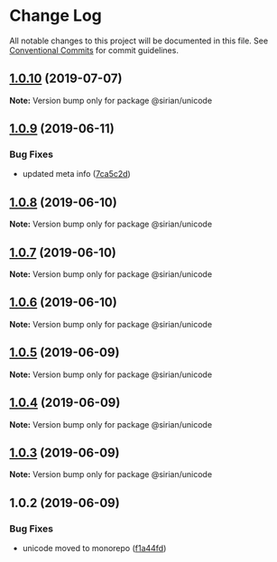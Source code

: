 # Change Log

All notable changes to this project will be documented in this file.
See [Conventional Commits](https://conventionalcommits.org) for commit guidelines.

## [1.0.10](https://github.com/sirian/js/compare/@sirian/unicode@1.0.9...@sirian/unicode@1.0.10) (2019-07-07)

**Note:** Version bump only for package @sirian/unicode





## [1.0.9](https://github.com/sirian/js/compare/@sirian/unicode@1.0.8...@sirian/unicode@1.0.9) (2019-06-11)


### Bug Fixes

* updated meta info ([7ca5c2d](https://github.com/sirian/js/commit/7ca5c2d))





## [1.0.8](https://github.com/sirian/js/compare/@sirian/unicode@1.0.7...@sirian/unicode@1.0.8) (2019-06-10)

**Note:** Version bump only for package @sirian/unicode





## [1.0.7](https://github.com/sirian/js/compare/@sirian/unicode@1.0.6...@sirian/unicode@1.0.7) (2019-06-10)

**Note:** Version bump only for package @sirian/unicode





## [1.0.6](https://github.com/sirian/js/compare/@sirian/unicode@1.0.5...@sirian/unicode@1.0.6) (2019-06-10)

**Note:** Version bump only for package @sirian/unicode





## [1.0.5](https://github.com/sirian/js/compare/@sirian/unicode@1.0.4...@sirian/unicode@1.0.5) (2019-06-09)

**Note:** Version bump only for package @sirian/unicode





## [1.0.4](https://github.com/sirian/js/compare/@sirian/unicode@1.0.3...@sirian/unicode@1.0.4) (2019-06-09)

**Note:** Version bump only for package @sirian/unicode





## [1.0.3](https://github.com/sirian/js/compare/@sirian/unicode@1.0.2...@sirian/unicode@1.0.3) (2019-06-09)

**Note:** Version bump only for package @sirian/unicode





## 1.0.2 (2019-06-09)


### Bug Fixes

* unicode moved to monorepo ([f1a44fd](https://github.com/sirian/js/commit/f1a44fd))
